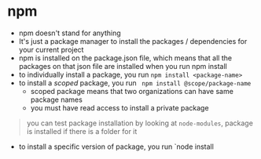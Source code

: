 # npm
- npm doesn't stand for anything
- It's just a package manager to install the packages / dependencies for your current project
- npm is installed on the package.json file, which means that all the packages on that json file are installed
when you run npm install
- to individually install a package, you run `npm install <package-name>`
- to install a *scoped* package, you run ` npm install @scope/package-name`
    - scoped package means that two organizations can have same package names
    - you must have read access to install a private package

> you can test package installation by looking at `node-modules`, package is installed if there is a folder for it

- to install a specific version of package, you run `node install 